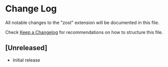 # Change Log

All notable changes to the "zost" extension will be documented in this file.

Check [Keep a Changelog](http://keepachangelog.com/) for recommendations on how to structure this file.

## [Unreleased]

- Initial release